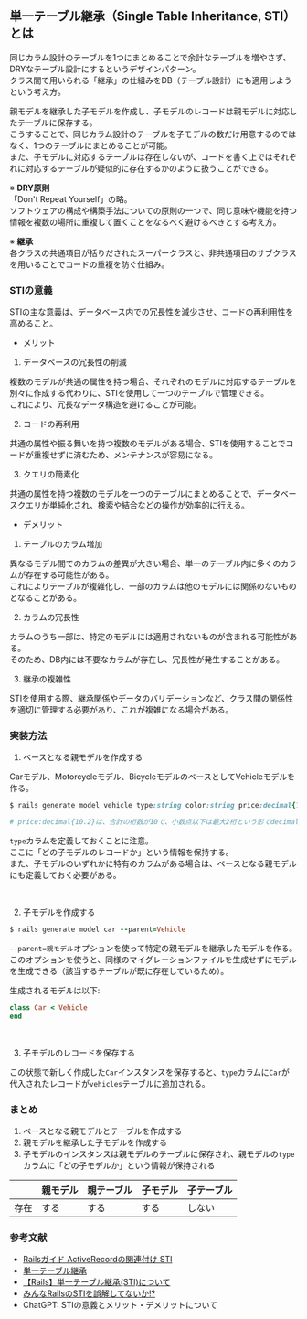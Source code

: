 ## 単一テーブル継承（Single Table Inheritance, STI）とは
同じカラム設計のテーブルを1つにまとめることで余計なテーブルを増やさず、DRYなテーブル設計にするというデザインパターン。<br/>
クラス間で用いられる「継承」の仕組みをDB（テーブル設計）にも適用しようという考え方。<br/>

親モデルを継承した子モデルを作成し、子モデルのレコードは親モデルに対応したテーブルに保存する。<br/>
こうすることで、同じカラム設計のテーブルを子モデルの数だけ用意するのではなく、1つのテーブルにまとめることが可能。<br/>
また、子モデルに対応するテーブルは存在しないが、コードを書く上ではそれぞれに対応するテーブルが疑似的に存在するかのように扱うことができる。


※ **DRY原則**<br/>
「Don't Repeat Yourself」の略。<br/>
ソフトウェアの構成や構築手法についての原則の一つで、同じ意味や機能を持つ情報を複数の場所に重複して置くことをなるべく避けるべきとする考え方。

※ **継承**<br/>
各クラスの共通項目が括りだされたスーパークラスと、非共通項目のサブクラスを用いることでコードの重複を防ぐ仕組み。

### STIの意義
STIの主な意義は、データベース内での冗長性を減少させ、コードの再利用性を高めること。
- メリット
1. データベースの冗長性の削減
   
複数のモデルが共通の属性を持つ場合、それぞれのモデルに対応するテーブルを別々に作成する代わりに、STIを使用して一つのテーブルで管理できる。<br/>
これにより、冗長なデータ構造を避けることが可能。

2. コードの再利用
   
共通の属性や振る舞いを持つ複数のモデルがある場合、STIを使用することでコードが重複せずに済むため、メンテナンスが容易になる。

3. クエリの簡素化

共通の属性を持つ複数のモデルを一つのテーブルにまとめることで、データベースクエリが単純化され、検索や結合などの操作が効率的に行える。

- デメリット
  
1. テーブルのカラム増加

異なるモデル間でのカラムの差異が大きい場合、単一のテーブル内に多くのカラムが存在する可能性がある。<br/>
これによりテーブルが複雑化し、一部のカラムは他のモデルには関係のないものとなることがある。

2. カラムの冗長性

カラムのうち一部は、特定のモデルには適用されないものが含まれる可能性がある。<br/>
そのため、DB内には不要なカラムが存在し、冗長性が発生することがある。

3. 継承の複雑性

STIを使用する際、継承関係やデータのバリデーションなど、クラス間の関係性を適切に管理する必要があり、これが複雑になる場合がある。


### 実装方法
1. ベースとなる親モデルを作成する
   
Carモデル、Motorcycleモデル、BicycleモデルのベースとしてVehicleモデルを作る。
```ruby
$ rails generate model vehicle type:string color:string price:decimal{10.2}

# price:decimal{10.2}は、合計の桁数が10で、小数点以下は最大2桁という形でdecimal型の精度を指定している
```
`type`カラムを定義しておくことに注意。<br/>
ここに「どの子モデルのレコードか」という情報を保持する。<br/>
また、子モデルのいずれかに特有のカラムがある場合は、ベースとなる親モデルにも定義しておく必要がある。

<br/>

2. 子モデルを作成する
   
```ruby
$ rails generate model car --parent=Vehicle
```
`--parent=親モデル`オプションを使って特定の親モデルを継承したモデルを作る。<br/>
このオプションを使うと、同様のマイグレーションファイルを生成せずにモデルを生成できる（該当するテーブルが既に存在しているため）。<br/>

生成されるモデルは以下:
```ruby
class Car < Vehicle
end
```
<br/>

3. 子モデルのレコードを保存する
   
この状態で新しく作成した`Car`インスタンスを保存すると、`type`カラムに`Car`が代入されたレコードが`vehicles`テーブルに追加される。

### まとめ
1. ベースとなる親モデルとテーブルを作成する
2. 親モデルを継承した子モデルを作成する
3. 子モデルのインスタンスは親モデルのテーブルに保存され、親モデルの`type`カラムに「どの子モデルか」という情報が保持される

|  | 親モデル | 親テーブル| 子モデル | 子テーブル |
| --- | --- | --- | --- | --- |
| 存在 | する | する | する | しない |

### 参考文献
- [Railsガイド ActiveRecordの関連付け STI](https://railsguides.jp/association_basics.html#%E5%8D%98%E4%B8%80%E3%83%86%E3%83%BC%E3%83%96%E3%83%AB%E7%B6%99%E6%89%BF-%EF%BC%88sti%EF%BC%89)
- [単一テーブル継承](https://takuya178.hatenablog.com/entry/2021/06/16/232310)
- [【Rails】単一テーブル継承(STI)について](https://qiita.com/niwa1903/items/218713c076fb0075712f)
- [みんなRailsのSTIを誤解してないか!?](https://qiita.com/yebihara/items/9ecb838893ad99be0561)
- ChatGPT: STIの意義とメリット・デメリットについて

